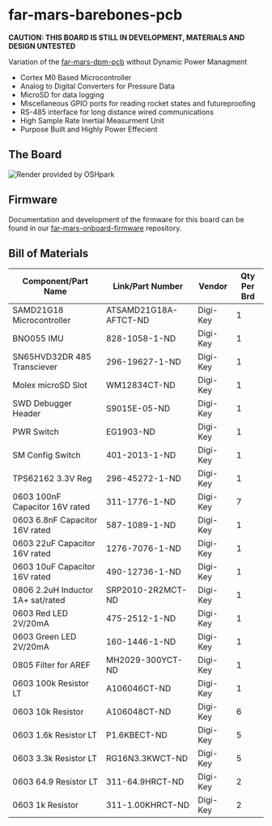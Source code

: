 # far-mars-barebones-pcb

**CAUTION: THIS BOARD IS STILL IN DEVELOPMENT, MATERIALS AND DESIGN UNTESTED**


Variation of the [far-mars-dpm-pcb](https://github.com/SDSURocketProject/far-mars-dpm-pcb) without Dynamic Power Managment
* Cortex M0 Based Microcontroller
* Analog to Digital Converters for Pressure Data
* MicroSD for data logging
* Miscellaneous GPIO ports for reading rocket states and futureproofing
* RS-485 interface for long distance wired communications
* High Sample Rate Inertial Measurment Unit
* Purpose Built and Highly Power Effecient


## The Board

![](https://github.com/SDSURocketProject/far-mars-barebones-pcb/blob/master/renders/info.png  "Render provided by OSHpark")

## Firmware

Documentation and development of the firmware for this board can be found in our [far-mars-onboard-firmware](https://github.com/SDSURocketProject/far-mars-onboard-firmware) repository.

## Bill of Materials

| Component/Part Name               | Link/Part Number      | Vendor   | Qty Per Brd |
|-----------------------------------|-----------------------|----------|-------------|
| SAMD21G18 Microcontroller         | ATSAMD21G18A-AFTCT-ND | Digi-Key | 1           |
| BNO055 IMU                        | 828-1058-1-ND         | Digi-Key | 1           |
| SN65HVD32DR 485 Transciever       | 296-19627-1-ND        | Digi-Key | 1           |
| Molex microSD Slot                | WM12834CT-ND          | Digi-Key | 1           |
| SWD Debugger Header               | S9015E-05-ND          | Digi-Key | 1           |
| PWR Switch                        | EG1903-ND             | Digi-Key | 1           |
| SM Config Switch                  | 401-2013-1-ND         | Digi-Key | 1           |
| TPS62162 3.3V Reg                 | 296-45272-1-ND        | Digi-Key | 1           |
| 0603 100nF Capacitor 16V rated    | 311-1776-1-ND         | Digi-Key | 7           |
| 0603 6.8nF Capacitor 16V rated    | 587-1089-1-ND         | Digi-Key | 1           |
| 0603 22uF Capacitor 16V rated     | 1276-7076-1-ND        | Digi-Key | 1           |
| 0603 10uF Capacitor 16V  rated    | 490-12736-1-ND        | Digi-Key | 1           |
| 0806 2.2uH Inductor 1A+ sat/rated | SRP2010-2R2MCT-ND     | Digi-Key | 1           |
| 0603 Red LED 2V/20mA              | 475-2512-1-ND         | Digi-Key | 1           |
| 0603 Green LED 2V/20mA            | 160-1446-1-ND         | Digi-Key | 1           |
| 0805 Filter for AREF              | MH2029-300YCT-ND      | Digi-Key | 1           |
| 0603 100k Resistor LT             | A106046CT-ND          | Digi-Key | 1           |
| 0603 10k Resistor                 | A106048CT-ND          | Digi-Key | 6           |
| 0603 1.6k Resistor LT             | P1.6KBECT-ND          | Digi-Key | 5           |
| 0603 3.3k Resistor LT             | RG16N3.3KWCT-ND       | Digi-Key | 5           |
| 0603 64.9 Resistor LT             | 311-64.9HRCT-ND       | Digi-Key | 2           |
| 0603 1k Resistor                  | 311-1.00KHRCT-ND      | Digi-Key | 2           |
